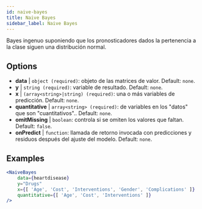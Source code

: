 ```yaml
---
id: naive-bayes
title: Naive Bayes
sidebar_label: Naive Bayes
---
```


Bayes ingenuo suponiendo que los pronosticadores dados la pertenencia a la clase siguen una distribución normal.

## Options

* __data__ | `object (required)`: objeto de las matrices de valor. Default: `none`.
* __y__ | `string (required)`: variable de resultado. Default: `none`.
* __x__ | `(array<string>|string) (required)`: una o más variables de predicción. Default: `none`.
* __quantitative__ | `array<string> (required)`: de variables en los "datos" que son "cuantitativos".. Default: `none`.
* __omitMissing__ | `boolean`: controla si se omiten los valores que faltan. Default: `false`.
* __onPredict__ | `function`: llamada de retorno invocada con predicciones y residuos después del ajuste del modelo. Default: `none`.


## Examples

```jsx live
<NaiveBayes 
    data={heartdisease} 
    y="Drugs"
    x={[ 'Age', 'Cost', 'Interventions', 'Gender', 'Complications' ]}
    quantitative={[ 'Age', 'Cost', 'Interventions' ]}
/>
```

